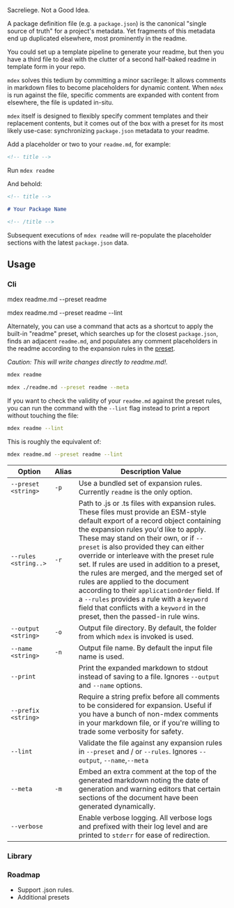 Sacreliege. Not a Good Idea.

A package definition file (e.g. a `package.json`) is the canonical "single source of truth" for a project's metadata. Yet fragments of this metadata end up duplicated elsewhere, most prominently in the readme.

You could set up a template pipeline to generate your readme, but then you have a third file to deal with the clutter of a second half-baked readme in template form in your repo.

`mdex` solves this tedium by committing a minor sacrilege: It allows comments in markdown files to become placeholders for dynamic content. When `mdex` is run against the file, specific comments are expanded with content from elsewhere, the file is updated in-situ.

`mdex` itself is designed to flexibly specify comment templates and their replacement contents, but it comes out of the box with a preset for its most likely use-case: synchronizing `package.json` metadata to your readme.

Add a placeholder or two to your `readme.md`, for example:

```md
<!-- title -->
```

Run `mdex readme`

And behold:

```md
<!-- title -->

# Your Package Name

<!-- /title -->
```

Subsequent executions of `mdex readme` will re-populate the placeholder sections with the latest `package.json` data.

## Usage

### Cli

mdex readme.md --preset readme

mdex readme.md --preset readme --lint

Alternately, you can use a command that acts as a shortcut to apply the built-in "readme" preset, which searches up for the closest `package.json`, finds an adjacent `readme.md`, and populates any comment placeholders in the readme according to the expansion rules in the [preset]().

_Caution: This will write changes directly to readme.md!._

```sh
mdex readme
```

```sh
mdex ./readme.md --preset readme --meta
```

If you want to check the validity of your `readme.md` against the preset rules, you can run the command with the `--lint` flag instead to print a report without touching the file:

```sh
mdex readme --lint
```

This is roughly the equivalent of:

```sh
mdex readme.md --preset readme --lint
```

| Option               | Alias | Description Value                                                                                                                                                                                                                                                                                                                                                                                                                                                                                                                                                                                                    |
| -------------------- | ----- | -------------------------------------------------------------------------------------------------------------------------------------------------------------------------------------------------------------------------------------------------------------------------------------------------------------------------------------------------------------------------------------------------------------------------------------------------------------------------------------------------------------------------------------------------------------------------------------------------------------------- |
| `--preset <string>`  | `-p`  | Use a bundled set of expansion rules. Currently `readme` is the only option.                                                                                                                                                                                                                                                                                                                                                                                                                                                                                                                                         |
| `--rules <string..>` | `-r`  | Path to .js or .ts files with expansion rules. These files must provide an ESM-style default export of a record object containing the expansion rules you'd like to apply. These may stand on their own, or if `--preset` is also provided they can either override or interleave with the preset rule set. If rules are used in addition to a preset, the rules are merged, and the merged set of rules are applied to the document according to their `applicationOrder` field. If a `--rules` provides a rule with a `keyword` field that conflicts with a `keyword` in the preset, then the passed-in rule wins. |
| `--output <string>`  | `-o`  | Output file directory. By default, the folder from which `mdex` is invoked is used.                                                                                                                                                                                                                                                                                                                                                                                                                                                                                                                                  |
| `--name <string>`    | `-n`  | Output file name. By default the input file name is used.                                                                                                                                                                                                                                                                                                                                                                                                                                                                                                                                                            |
| `--print`            |       | Print the expanded markdown to stdout instead of saving to a file. Ignores `--output` and `--name` options.                                                                                                                                                                                                                                                                                                                                                                                                                                                                                                          |
| `--prefix <string>`  |       | Require a string prefix before all comments to be considered for expansion. Useful if you have a bunch of non-mdex comments in your markdown file, or if you're willing to trade some verbosity for safety.                                                                                                                                                                                                                                                                                                                                                                                                          |
| `--lint`             |       | Validate the file against any expansion rules in `--preset` and / or `--rules`. Ignores `--output`, `--name`,`--meta`                                                                                                                                                                                                                                                                                                                                                                                                                                                                                                |
| `--meta`             | `-m`  | Embed an extra comment at the top of the generated markdown noting the date of generation and warning editors that certain sections of the document have been generated dynamically.                                                                                                                                                                                                                                                                                                                                                                                                                                 |
| `--verbose`          |       | Enable verbose logging. All verbose logs and prefixed with their log level and are printed to `stderr` for ease of redirection.                                                                                                                                                                                                                                                                                                                                                                                                                                                                                      |

### Library

### Roadmap

- Support .json rules.
- Additional presets
